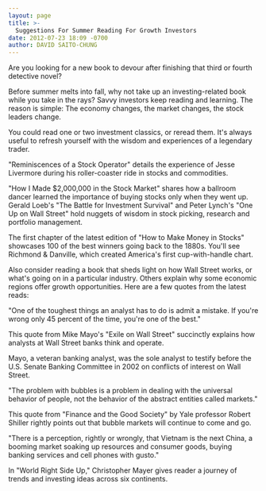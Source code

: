 ```yaml
---
layout: page
title: >-
  Suggestions For Summer Reading For Growth Investors
date: 2012-07-23 18:09 -0700
author: DAVID SAITO-CHUNG
---
```





Are you looking for a new book to devour after finishing that third or fourth detective novel?


Before summer melts into fall, why not take up an investing-related book while you take in the rays? Savvy investors keep reading and learning. The reason is simple: The economy changes, the market changes, the stock leaders change.


You could read one or two investment classics, or reread them. It's always useful to refresh yourself with the wisdom and experiences of a legendary trader.


"Reminiscences of a Stock Operator" details the experience of Jesse Livermore during his roller-coaster ride in stocks and commodities.


"How I Made \$2,000,000 in the Stock Market" shares how a ballroom dancer learned the importance of buying stocks only when they went up. Gerald Loeb's "The Battle for Investment Survival" and Peter Lynch's "One Up on Wall Street" hold nuggets of wisdom in stock picking, research and portfolio management.


The first chapter of the latest edition of "How to Make Money in Stocks" showcases 100 of the best winners going back to the 1880s. You'll see Richmond & Danville, which created America's first cup-with-handle chart.


Also consider reading a book that sheds light on how Wall Street works, or what's going on in a particular industry. Others explain why some economic regions offer growth opportunities. Here are a few quotes from the latest reads:


"One of the toughest things an analyst has to do is admit a mistake. If you're wrong only 45 percent of the time, you're one of the best."


This quote from Mike Mayo's "Exile on Wall Street" succinctly explains how analysts at Wall Street banks think and operate.


Mayo, a veteran banking analyst, was the sole analyst to testify before the U.S. Senate Banking Committee in 2002 on conflicts of interest on Wall Street.


"The problem with bubbles is a problem in dealing with the universal behavior of people, not the behavior of the abstract entities called markets."


This quote from "Finance and the Good Society" by Yale professor Robert Shiller rightly points out that bubble markets will continue to come and go.


"There is a perception, rightly or wrongly, that Vietnam is the next China, a booming market soaking up resources and consumer goods, buying banking services and cell phones with gusto."


In "World Right Side Up," Christopher Mayer gives reader a journey of trends and investing ideas across six continents.




